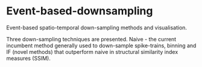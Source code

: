 # Event-based-downsampling
Event-based spatio-temporal down-sampling methods and visualisation.

Three down-sampling techniques are presented. Naive - the current incumbent method generally used to down-sample spike-trains, binning and IF (novel methods)
that outperform naive in structural similarity index measures (SSIM).
